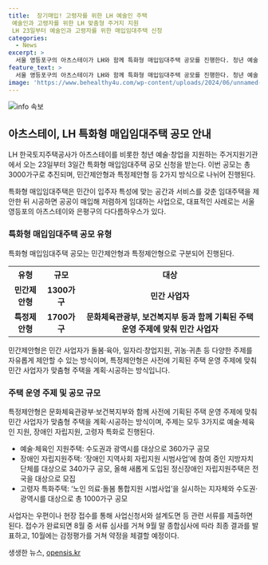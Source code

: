 ```yaml
---
title:  장기매입! 고령자를 위한 LH 예술인 주택
 예술인과 고령자를 위한 LH 맞춤형 주거지 지원
 LH 23일부터 예술인과 고령자를 위한 매입임대주택 신청
categories:
  - News
excerpt: >
  서울 영등포구의 아츠스테이가 LH와 함께 특화형 매입임대주택 공모를 진행한다. 청년 예술·창업을 지원하는 아츠스테이와 다다름하우스 등이 대표적으로 나온다. 올해 공모는 민간제안형(1300가구)과 특정제안형(1700가구) 등 2가지 방식으로 나눠 총 3000가구 규모로 추진된다. 사업자는 8월 중 서류 심사를 거친 뒤 9월 말 종합심사에 따라 최종 결과를 발표하고, 10월에는 감정평가를 거쳐 약정을 체결할 계획이다.
feature_text: >
  서울 영등포구의 아츠스테이가 LH와 함께 특화형 매입임대주택 공모를 진행한다. 청년 예술·창업을 지원하는 아츠스테이와 다다름하우스 등이 대표적으로 나온다. 올해 공모는 민간제안형(1300가구)과 특정제안형(1700가구) 등 2가지 방식으로 나눠 총 3000가구 규모로 추진된다. 사업자는 8월 중 서류 심사를 거친 뒤 9월 말 종합심사에 따라 최종 결과를 발표하고, 10월에는 감정평가를 거쳐 약정을 체결할 계획이다.
image: 'https://www.behealthy4u.com/wp-content/uploads/2024/06/unnamed-file.png'
---
```


<p><img src="https://www.behealthy4u.com/wp-content/uploads/2024/06/unnamed-file.png" alt="info 속보" /></p>

<h2 data-ke-size="size26">아츠스테이, LH 특화형 매입임대주택 공모 안내</h2>

<p>LH 한국토지주택공사가 아츠스테이를 비롯한 청년 예술·창업을 지원하는 주거지원기관에서 오는 23일부터 3일간 특화형 매입임대주택 공모 신청을 받는다. 이번 공모는 총 3000가구로 추진되며, 민간제안형과 특정제안형 등 2가지 방식으로 나뉘어 진행된다. </p>

<p data-ke-size="size16">특화형 매입임대주택은 민간이 입주자 특성에 맞는 공간과 서비스를 갖춘 임대주택을 제안한 뒤 시공하면 공공이 매입해 저렴하게 임대하는 사업으로, 대표적인 사례로는 서울 영등포의 아츠스테이와 은평구의 다다름하우스가 있다.</p>

<h3 data-ke-size="size24">특화형 매입임대주택 공모 유형</h3>

<p>특화형 매입임대주택 공모는 민간제안형과 특정제안형으로 구분되어 진행된다. </p>

<table>
  <tr>
    <th>유형</th>
    <th>규모</th>
    <th>대상</th>
  </tr>
  <tr>
    <td style="text-align: center; height: 17px;"><b>민간제안형</b></td>
    <td style="text-align: center; height: 17px;"><b>1300가구</b></td>
    <td style="text-align: center; height: 17px;"><b>민간 사업자</b></td>
  </tr>
  <tr>
    <td style="text-align: center; height: 17px;"><b>특정제안형</b></td>
    <td style="text-align: center; height: 17px;"><b>1700가구</b></td>
    <td style="text-align: center; height: 17px;"><b>문화체육관광부, 보건복지부 등과 함께 기획된 주택 운영 주제에 맞춰 민간 사업자</b></td>
  </tr>
</table>

<p data-ke-size="size16">민간제안형은 민간 사업자가 돌봄·육아, 일자리·창업지원, 귀농·귀촌 등 다양한 주제를 자유롭게 제안할 수 있는 방식이며, 특정제안형은 사전에 기획된 주택 운영 주제에 맞춰 민간 사업자가 맞춤형 주택을 계획·시공하는 방식입니다.</p>

<h3 data-ke-size="size24">주택 운영 주제 및 공모 규모</h3>

<p>특정제안형은 문화체육관광부·보건복지부와 함께 사전에 기획된 주택 운영 주제에 맞춰 민간 사업자가 맞춤형 주택을 계획·시공하는 방식이며, 주제는 모두 3가지로 예술·체육인 지원, 장애인 자립지원, 고령자 특화로 진행된다. </p>

<ul>
  <li>예술·체육인 지원주택: 수도권과 광역시를 대상으로 360가구 공모</li>
  <li>장애인 자립지원주택: ‘장애인 지역사회 자립지원 시범사업’에 참여 중인 지방자치단체를 대상으로 340가구 공모, 올해 새롭게 도입된 정신장애인 자립지원주택은 전국을 대상으로 모집</li>
  <li>고령자 특화주택: ‘노인 의료·돌봄 통합지원 시범사업’을 실시하는 지자체와 수도권·광역시를 대상으로 총 1000가구 공모</li>
</ul>

<p data-ke-size="size16">사업자는 우편이나 현장 접수를 통해 사업신청서와 설계도면 등 관련 서류를 제출하면 된다. 접수가 완료되면 8월 중 서류 심사를 거쳐 9월 말 종합심사에 따라 최종 결과를 발표하고, 10월에는 감정평가를 거쳐 약정을 체결할 예정이다.</p>
생생한 뉴스, <a href="https://opensis.kr" rel="dofollow">opensis.kr</a>


